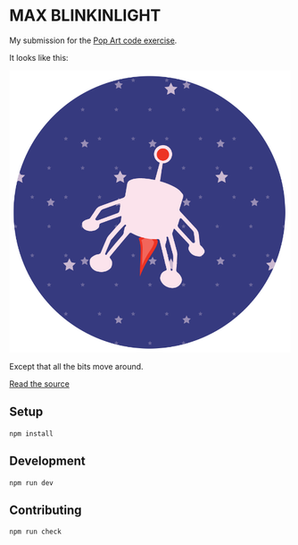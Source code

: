 # MAX BLINKINLIGHT

My submission for the [Pop Art code exercise](https://tribute.popart.com/).

It looks like this:

![screenshot](screenshot.png)

Except that all the bits move around.

[Read the source](src/lamp.js)

## Setup

    npm install


## Development

    npm run dev


## Contributing

    npm run check
